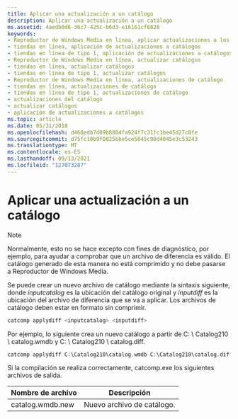 ```yaml
---
title: Aplicar una actualización a un catálogo
description: Aplicar una actualización a un catálogo
ms.assetid: 4aedb0d6-36c7-425c-b6d3-e16161cf6828
keywords:
- Reproductor de Windows Media en línea, aplicar actualizaciones a los catálogos
- tiendas en línea, aplicación de actualizaciones a catálogos
- tiendas en línea de tipo 1, aplicación de actualizaciones a catálogos
- Reproductor de Windows Media en línea, actualizar catálogos
- tiendas en línea, actualizar catálogos
- tiendas en línea de tipo 1, actualizar catálogos
- Reproductor de Windows Media en línea, actualizaciones de catálogo
- tiendas en línea, actualizaciones de catálogo
- tiendas en línea de tipo 1, actualizaciones de catálogo
- actualizaciones del catálogo
- actualizar catálogos
- aplicación de actualizaciones a catálogos
ms.topic: article
ms.date: 05/31/2018
ms.openlocfilehash: d468edb7d09b8804fa924f7c31fc1be45d27c8fe
ms.sourcegitcommit: d75fc10b9f0825bbe5ce5045c90d4045e3c53243
ms.translationtype: MT
ms.contentlocale: es-ES
ms.lasthandoff: 09/13/2021
ms.locfileid: "127073287"
---
```

# <a name="applying-an-update-to-a-catalog"></a>Aplicar una actualización a un catálogo

> [!Note]  
> Normalmente, esto no se hace excepto con fines de diagnóstico, por ejemplo, para ayudar a comprobar que un archivo de diferencia es válido. El catálogo generado de esta manera no está comprimido y no debe pasarse a Reproductor de Windows Media.

 

Se puede crear un nuevo archivo de catálogo mediante la sintaxis siguiente, donde *inputcatalog* es la ubicación del catálogo original y *inputdiff* es la ubicación del archivo de diferencia que se va a aplicar. Los archivos de catálogo deben estar en formato sin comprimir.


```C++
catcomp applydiff <inputcatalog> <inputdiff>
```



Por ejemplo, lo siguiente crea un nuevo catálogo a partir de C: \\ Catalog210 \\ catalog.wmdb y C: \\ Catalog210 \\ catalog.diff.


```C++
catcomp applydiff C:\Catalog210\catalog.wmdb C:\Catalog210\catalog.diff
```



Si la compilación se realiza correctamente, catcomp.exe los siguientes archivos de salida.



| Nombre de archivo        | Descripción       |
|------------------|-------------------|
| catalog.wmdb.new | Nuevo archivo de catálogo. |



 

 

 




